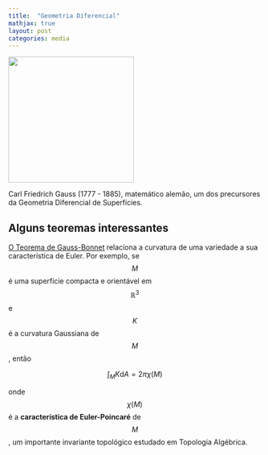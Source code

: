 ```yaml
---
title:  "Geometria Diferencial"
mathjax: true
layout: post
categories: media
---
```


<img src="https://github.com/SubGui/subgui.github.io/blob/master/images/gaub.jpg?raw=true" width="250" height="250">

Carl Friedrich Gauss (1777 - 1885), matemático alemão, um dos precursores da Geometria Diferencial de Superfícies.

## Alguns teoremas interessantes

[O Teorema de Gauss-Bonnet](https://en.wikipedia.org/wiki/Gauss-Bonnet_theorem) relaciona a curvatura de uma variedade a sua característica de Euler. Por exemplo, se $$M$$ é uma superfície compacta e orientável em $$\mathbb{R}^3$$ e $$K$$ é a curvatura Gaussiana de $$M$$, então

$$ \int_M K \mathrm{d}A = 2\pi \chi(M) $$

onde $$\chi(M)$$ é a **característica de Euler-Poincaré** de $$M$$, um importante invariante topológico estudado em Topologia Algébrica.

